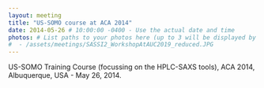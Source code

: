 ```yaml
---
layout: meeting
title: "US-SOMO course at ACA 2014"
date: 2014-05-26 # 10:00:00 -0400 - Use the actual date and time
photos: # List paths to your photos here (up to 3 will be displayed by the layout)
#  - /assets/meetings/SASSI2_WorkshopAtAUC2019_reduced.JPG
---
```


US-SOMO Training Course (focussing on the HPLC-SAXS tools), ACA 2014, Albuquerque, USA - May 26, 2014.